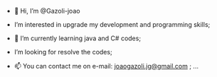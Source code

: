 - 👋 Hi, I’m @Gazoli-joao

- I’m interested in upgrade my development and programming skills;

- 🌱 I’m currently learning java and C# codes;

- I’m looking for  resolve the codes;

- 📫 You can contact me on
e-mail: joaogazoli.jg@gmail.com ; ...
<!---
Gazoli-joao/Gazoli-joao is a ✨ special ✨ repository because its `README.md` (this file) appears on your GitHub profile.
You can click the Preview link to take a look at your changes.
--->
